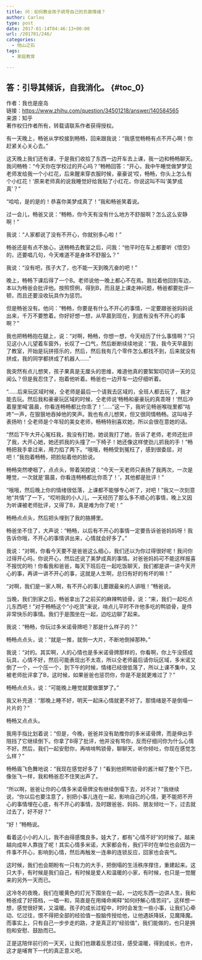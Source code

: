 ```yaml
---
title: 问：如何教会孩子疏导自己的负面情绪？
author: Carlxu
type: post
date: 2017-01-14T04:46:13+00:00
url: /201701/246/
categories:
  - 他山之石
tags:
  - 家庭教育

---
```

## 答：引导其倾诉，自我消化。 {#toc_0}

作者：我也是座岛  
链接：<https://www.zhihu.com/question/34501218/answer/140584565>  
来源：知乎  
著作权归作者所有，转载请联系作者获得授权。

有一天晚上，畅爸从学校接到畅畅，回来跟我说：“我感觉畅畅有点不开心啊！你赶紧关心关心去。”<!--more-->

这天晚上我们还有课，于是我们收拾了东西一边开车去上课，我一边和畅畅聊天。我问畅畅：“今天你在学校过的开心吗？”畅畅回答：“开心，我中午睡觉做梦梦见老师发给我一个小红花，后来醒来穿衣服时候，豪豪说‘哎，畅畅，你头上怎么有个小红花！’原来老师真的说我睡觉好给我贴了小红花，你说这叫不叫‘美梦成真’？”

“哈哈，是的是的！恭喜你美梦成真了！”我和畅爸笑着说。

过一会儿，畅爸又说：“畅畅，你今天有没有什么地方不舒服啊？怎么这么安静啊！”

我说：“人家都说了没有不开心，你就别多心啦！”

畅爸还是有点不放心，送畅畅去教室之后，问我：“他平时在车上都要听《悟空》的，还要唱几句，今天难道不是身体不舒服么？”

我说：“没有吧，孩子大了，也不能一天到晚亢奋的吧！”

晚上，畅畅下课后得了一个B。老师说他一晚上都心不在焉。我拉着他回到车边，本以为畅爸会批评他。按照惯例，得到B，而且是上课走神问题，畅爸都要批评一顿，而且还要没收玩具作为惩罚。

但是畅爸没有。他问：“畅畅，你要是有什么不开心的事情，一定要跟爸爸妈妈说出来，千万不要憋着。你好好想一想，从早晨到现在，到底有没有不开心的事啊？”

我也把畅畅抱在腿上，说：“对啊，畅畅，你想一想，今天经历了什么事情啊？”只见这小人儿望着车窗外，长叹了一口气，然后断断续续地说：“我，我今天早晨到了教室，开始是玩拼搭乐的，然后，然后我有几个零件怎么都找不到，后来就没有拼成，我的同学都拼成了机器人……”

我突然有点儿想笑，孩子果真是无厘头的思维，难道他真的要絮絮叨叨讲一天的见闻么？但是我忍住了，抱着他听着。畅爸也一边开车一边仔细听着。

“……后来玩区域时候，仝老师是最后一个请我去区域的，全班人都去玩了，我才能去玩。然后我和豪豪玩区域的时候，仝老师说‘畅畅和豪豪玩的真乖呀！’然后冲着屋里喊‘晨晨，你看连畅畅都比你乖了！’……”这一下，我听见畅爸喉咙里都“咕咚”一声，在狠狠地吞掉他的笑声。我也有点儿想笑，但又很同情畅畅。这叫啥子表扬哟！仝老师是个年轻的美女老师，畅畅特别喜欢她，所以会很在意她的话。

“然后下午大开心冤枉我，我没有打她，她说我打了她，告诉了老师，老师还批评了我，大开心她，她还抓我的头撞了一下椅子！她还像这样使劲儿抓我的手！”畅畅把我手拿过来，用力掐了两下。“哦哦，畅畅受到冤枉了，感到很委屈，对吧！”我抱着畅畅，把脸贴着他的脸说。

畅畅突然哽咽了，点点头，带着哭腔说：“今天一天老师只表扬了我两次，一次是睡觉，一次就是‘晨晨，你看连畅畅都比你乖了！’，其他都是批评！”

“哦哦，然后晚上你的情绪很低落，上课都不能够专心听了，对吧！”我又一次刻意地“共情”了一下，“哎哟我的小人儿，一天经历了那么多不顺心的事情，晚上又因为听课被老师批评，又得了B，真是难为你了呢！”

畅畅点点头，然后把头埋到了我的胳膊里。

畅爸坐不住了，大声说：“畅畅，以后有不开心的事情一定要告诉爸爸妈妈呀！我告诉你哦，不开心的事情讲出来，心情就会好多了。”

我说：“对啊，你看今天要不是爸爸这么细心，我们还以为你过得很好呢！我问你过得开心吗，你说开心，然后还说了美梦成真的事情。对爸爸妈妈可不能这样报喜不报忧的哟！你看我和爸爸，每天下班后在一起吃饭聊天，我们都是讲一讲今天开心的事，再讲一讲不开心的事，这就是人生啊，总归有好的有坏的嘛！”

“对啊，我们是一家人啊，有不开心的事儿要跟最亲的人讲哦！”畅爸说。

当晚，我们到家之后，畅爸拿出了之前买的麻辣鸭锁骨，说：“来，我们一起吃点儿东西吧！”对于畅畅这个“小吃货”来说，啃点儿平时不许他多吃的鸭锁骨，是件非常快乐的事情。我们于是围坐在一起，边吃边聊了起来。

我说：“畅畅，你玩过多米诺骨牌吧？那是什么样子的？”

畅畅点点头，说：“就是一推，就倒一大片，不断地倒掉那种。”

我说：“对的。其实啊，人的心情也是多米诺骨牌那样的，你看啊，你上午没搭成玩具，心情不好，然后可能表现出不太乖，所以仝老师最后请你玩区域，多米诺又倒了一个，一个压一个，到下午的时候，情绪已经很低落了，所以上课不集中，又被老师批评拿了B，这时候，如果爸爸也惩罚你，你是不是就更难过了？”

畅畅点点头，说：“可能晚上睡觉就要做噩梦了。”

我又补充道：“那晚上睡不好，明天一起床心情就更不好了。那情绪是不是倒塌一片片的？”

畅畅又点点头。

我用手指比划着说：“但是，今晚，爸爸并没有助推你的多米诺骨牌，而是伸出手阻挡了它继续倒下。你拿了B得了批评，他并没有骂你，反而仔细问你为什么心情不好。然后，我们一起安慰你，再啃啃鸭锁骨，聊聊天，听你倾吐，你现在感觉怎么样？”

畅畅眉飞色舞地说：“我现在感觉好多了！”看到他把鸭锁骨的酱汁糊了整个下巴，像张飞一样，我和畅爸忍不住笑出声了。

“所以啊，爸爸让你的心情多米诺骨牌没有继续倒塌下去，对不对？”我继续说，“你以后也要注意了，别把小事儿连在一起，影响自己的心情，更不能把不开心的事情埋在心底，有不开心的事情，及时跟爸爸、妈妈、朋友倾吐一下，过去就过去了，好不好？”

“好！”畅畅说。

看着这小小的人儿，我不由得感慨良多。娃大了，都有“心情不好”的时候了。越来越向成年人靠拢了呢！其实心情多米诺，大家都会有，我们平时在单位也会因为一件事不开心，影响到心情，然后再触发一连串的连锁反应，回家也会丧气。

这时候，我们也会期盼有一只有力的大手，把倒塌的生活秩序撑住，重建起来。这只大手，有时候是我们自己，有时候是爱人和温暖的小家，有时候，也只是一觉醒来的另外一天而已。

这冷冬的夜晚，我们在暖黄色的灯光下围坐在一起，一边吃东西一边讲人生，我和畅爸成了好搭档，一唱一和，简直是在用绳命阐释“如何纾解心情苦闷”。这样想一想，感觉很好笑，又温暖。孩子的成长过程中，时时会发生一些小事，让我们心牵动、忆过往，恨不得把全部的经验值一股脑传授给他，让他遇妖降妖，见魔降魔。而事实上，只有自己一步步走的路，才是真正的“经验值”，我们能做的，也只是拥抱和安慰、鼓励而已。

正是这陪伴前行的一天天，让我们也跟着反思过往，感受温暖，得到成长，也许，这才是哺育下一代的真正意义吧。